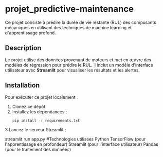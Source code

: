 # projet_predictive-maintenance


Ce projet consiste à prédire la durée de vie restante (RUL) des composants mécaniques en utilisant des techniques de machine learning et d'apprentissage profond.

## Description

Le projet utilise des données provenant de moteurs et met en œuvre des modèles de régression pour prédire le RUL. Il inclut un modèle d'interface utilisateur avec **Streamlit** pour visualiser les résultats et les alertes.

## Installation

Pour exécuter ce projet localement :

1. Clonez ce dépôt.
2. Installez les dépendances :
   ```bash
   pip install -r requirements.txt
3.Lancez le serveur Streamlit :

streamlit run app.py
#Technologies utilisées
Python
TensorFlow (pour l'apprentissage en profondeur)
Streamlit (pour l'interface utilisateur)
Pandas (pour le traitement des données)
